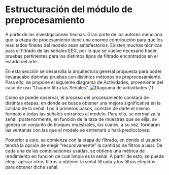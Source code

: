 # Estructuración del módulo de preprocesamiento
A partir de las investigaciones hechas. Gran parte de los autores menciona que la etapa de procesamiento tiene una enorme contribución para que los resultados finales del modelo sean satisfactorios. Existen muchas técnicas para el filtrado de las señales EEG, por lo que se vuelve necesario hacer pruebas pertinentes para los distintos tipos de filtrado encontrados en el estado del arte.

En esta sección se desarrolla la arquitectura general propuesta para poder llevaracabo distintas pruebas con distintos métodos de preprocesamiento. Para ello, se propone el siguiente diagrama de Actividades, proveniente del caso de uso “Usuario filtra las Señales”.
![Diagrama de actividades (1)](https://github.com/user-attachments/assets/ec1a0209-ad87-4e69-9e92-9f156896985a)

Como se puede observar, el proceso del procesamiento constará de distintas etapas, en donde se busca obtener una mejora significativa en la calidad de la señal. Los 3 primeros pasos, constan de darle el mismo formato a todas las señales entrantes al modelo. Para ello, se normaliza la señal, posteriormente, en función de la taza de muestras que se elija, se genera un conjunto de bloques muestrales, los cuales, a su vez, formaran las ventanas con las que el modelo se entrenará o hará predicciones. 

Posterior a esto, se comienza con la etapa de filtrado, en donde el usuario tendrá la opción de elegir “recursivamente” la cantidad de filtros a usar. De cada una de las combinaciones usadas, se obtiene una métrica de rendimiento en función de cual limpia es la señal. A partir de esto, se puede elegir aplicar otros filtros u obtener la señal filtrada y los filtros elegidos para obtener dicha señal.



